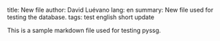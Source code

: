 title: New file
author: David Luévano
lang: en
summary: New file used for testing the database.
tags: test
    english
    short
    update

This is a sample markdown file used for testing pyssg.